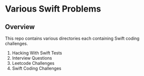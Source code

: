# Various Swift Problems

## Overview
This repo contains various directories each containing Swift coding challenges.

1. Hacking With Swift Tests
2. Interview Questions
3. Leetcode Challenges
4. Swift Coding Challenges
